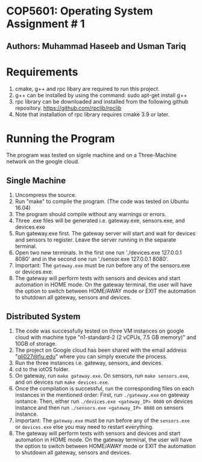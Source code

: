 # COP5601: Operating System Assignment # 1
## Authors: Muhammad Haseeb and Usman Tariq
# Requirements
1.	cmake, g++ and rpc libary are required to run this project.
2.	g++ can be installed by using the command:
sudo apt-get install g++
3.	rpc library can be downloaded and installed from the following github repository.
https://github.com/rpclib/rpclib
4.	Note that installation of rpc library requires cmake 3.9 or later.

# Running the Program
The program was tested on signle machine and on a Three-Machine network on the google cloud.
## Single Machine
1.	Uncompress the source.
2.	Run "make" to compile the program. (The code was tested on Ubuntu 16.04)
3.	The program should compile without any warnings or errors.
4.	Three .exe files will be generated i.e. gateway.exe, sensors.exe, and devices.exe
5.	Run gateway.exe first. The gateway server will start and wait for devices and sensors to register. Leave the server running in the separate terminal.
6.	Open two new terminals. In the first one run './devices.exe 127.0.0.1 8080' and in the second one run './sensor.exe 127.0.0.1 8080'.
7.	Important: The `gateway.exe` must be run before any of the sensors.exe or devices.exe.
8.	The gateway will perform tests with sensors and devices and start automation in HOME mode. On the gateway terminal, the user will have the option to switch between HOME/AWAY mode or EXIT the automation to shutdown all gateway, sensors and devices.

## Distributed System
1.	The code was successfully tested on three VM instances on google cloud with machine type "n1-standard-2 (2 vCPUs, 7.5 GB memory)" and 10GB of storage.
2.	The project on Google cloud has been shared with the email address "qli027@fiu.edu" where you can simply execute the process.
3.	Run the three instances i.e. gateway, sensors, and devices.
4.	cd to the iotOS folder.
5.	On gateway, run `make gateway.exe`. On sensors, run `make sensors.exe`, and on devices run `make devices.exe`.
6.	Once the compilation is successful, run the corresponding files on each instances in the mentioned order: First, run `./gateway.exe` on gateway isntance. Then, either run `./devices.exe <gateway_IP> 8080` on devices instance and then run `./sensors.exe <gateway_IP> 8080` on sensors instance.
7.	Important: The `gateway.exe` must be run before any of the `sensors.exe` or `devices.exe` else you may need to restart everything.
8.	The gateway will perform tests with sensors and devices and start automation in HOME mode. On the gateway terminal, the user will have the option to switch between HOME/AWAY mode or EXIT the automation to shutdown all gateway, sensors and devices.
